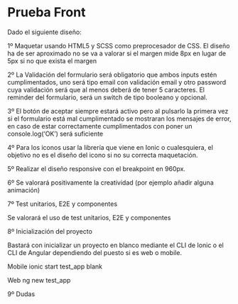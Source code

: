 # Prueba Front

Dado el siguiente diseño:


1º Maquetar usando HTML5 y SCSS como preprocesador de CSS. El diseño ha de ser aproximado no se va a valorar si el margen mide 8px en lugar de 5px si no que exista el margen

2º La Validación del formulario será obligatorio que ambos inputs estén cumplimentados, uno será tipo email con validación email y otro password cuya validación será que al menos deberá de tener 5 caracteres. El reminder del formulario, será un switch de tipo booleano y opcional.

3º El botón de aceptar siempre estará activo pero al pulsarlo la primera vez si el formulario está mal cumplimentado se mostraran los mensajes de error, en caso de estar correctamente cumplimentados con poner un console.log(‘OK’) será suficiente

4º Para los iconos usar la librería que viene en Ionic o cualesquiera, el objetivo no es el diseño del icono si no su correcta maquetación.

5º Realizar el diseño responsive  con el breakpoint en 960px.

6º Se valorará positivamente la creatividad (por ejemplo añadir alguna animación)

7º Test unitarios, E2E y componentes

Se valorará el uso de test unitarios, E2E y componentes

8º Inicialización del proyecto

Bastará con inicializar un proyecto en blanco mediante el CLI de Ionic o el CLI de Angular dependiendo del puesto si es web o mobile.

Mobile
ionic start test_app blank

Web
ng new test_app

9º Dudas


